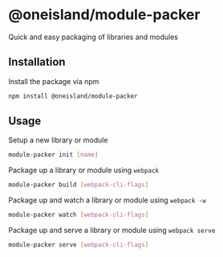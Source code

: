 # @oneisland/module-packer

Quick and easy packaging of libraries and modules

## Installation

Install the package via npm

```bash
npm install @oneisland/module-packer
```

## Usage

Setup a new library or module

```bash
module-packer init [name]
```

Package up a library or module using `webpack`

```bash
module-packer build [webpack-cli-flags]
```

Package up and watch a library or module using `webpack -w`

```bash
module-packer watch [webpack-cli-flags]
```

Package up and serve a library or module using `webpack serve`

```bash
module-packer serve [webpack-cli-flags]
```

